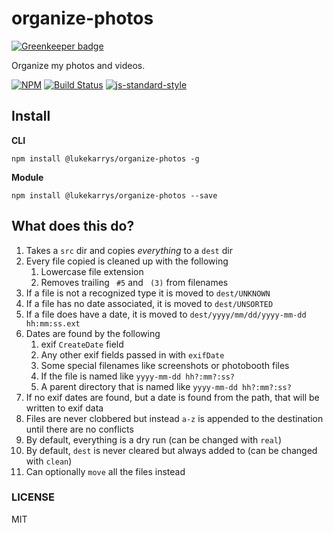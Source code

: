organize-photos
======================

[![Greenkeeper badge](https://badges.greenkeeper.io/lukekarrys/organize-photos.svg)](https://greenkeeper.io/)

Organize my photos and videos.

[![NPM](https://nodei.co/npm/@lukekarrys/organize-photos.png)](https://nodei.co/npm/@lukekarrys/organize-photos/)
[![Build Status](https://travis-ci.org/lukekarrys/organize-photos.png?branch=master)](https://travis-ci.org/lukekarrys/organize-photos)
[![js-standard-style](https://img.shields.io/badge/code%20style-standard-brightgreen.svg?style=flat)](https://github.com/feross/standard)


## Install

**CLI**
```
npm install @lukekarrys/organize-photos -g
```

**Module**
```
npm install @lukekarrys/organize-photos --save
```

## What does this do?

1. Takes a `src` dir and copies *everything* to a `dest` dir
1. Every file copied is cleaned up with the following
    1. Lowercase file extension
    1. Removes trailing ` #5` and ` (3)` from filenames
1. If a file is not a recognized type it is moved to `dest/UNKNOWN`
1. If a file has no date associated, it is moved to `dest/UNSORTED`
1. If a file does have a date, it is moved to `dest/yyyy/mm/dd/yyyy-mm-dd hh:mm:ss.ext`
1. Dates are found by the following
    1. exif `CreateDate` field
    1. Any other exif fields passed in with `exifDate`
    1. Some special filenames like screenshots or photobooth files
    1. If the file is named like `yyyy-mm-dd hh?:mm?:ss?`
    1. A parent directory that is named like `yyyy-mm-dd hh?:mm?:ss?`
1. If no exif dates are found, but a date is found from the path, that will be written to exif data
1. Files are never clobbered but instead `a-z` is appended to the destination until there are no conflicts
1. By default, everything is a dry run (can be changed with `real`)
1. By default, `dest` is never cleared but always added to (can be changed with `clean`)
1. Can optionally `move` all the files instead


### LICENSE

MIT
